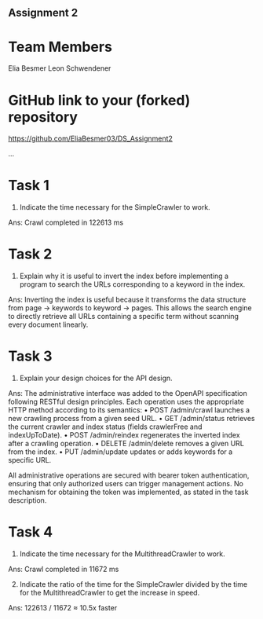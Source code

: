 Assignment 2
------------

# Team Members
Elia Besmer
Leon Schwendener

# GitHub link to your (forked) repository
https://github.com/EliaBesmer03/DS_Assignment2

...

# Task 1

1. Indicate the time necessary for the SimpleCrawler to work.

Ans: Crawl completed in 122613 ms



# Task 2

1. Explain why it is useful to invert the index before implementing  a program to search the URLs corresponding to a keyword in the index.

Ans: Inverting the index is useful because it transforms the data structure from page → keywords to keyword → pages. 
This allows the search engine to directly retrieve all URLs containing a specific term without scanning every document linearly.

# Task 3

1. Explain your design choices for the API design.

Ans:
The administrative interface was added to the OpenAPI specification following RESTful design principles.
Each operation uses the appropriate HTTP method according to its semantics:
•	POST /admin/crawl launches a new crawling process from a given seed URL.
•	GET /admin/status retrieves the current crawler and index status (fields crawlerFree and indexUpToDate).
•	POST /admin/reindex regenerates the inverted index after a crawling operation.
•	DELETE /admin/delete removes a given URL from the index.
•	PUT /admin/update updates or adds keywords for a specific URL.

All administrative operations are secured with bearer token authentication, ensuring that only authorized users can trigger management actions.
No mechanism for obtaining the token was implemented, as stated in the task description.

# Task 4

1.  Indicate the time necessary for the MultithreadCrawler to work.

Ans: Crawl completed in 11672 ms


2. Indicate the ratio of the time for the SimpleCrawler divided by the time for the MultithreadCrawler to get the increase in speed.

Ans: 122613 / 11672 ≈ 10.5x faster



